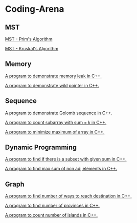# Coding-Arena

## MST
[MST - Prim's Algorithm](HE/spanning%20tree/prims.cpp)

[MST - Kruskal's Algorithm](HE/spanning%20tree/kruskal.cpp)

<!-- Memory section -->
## Memory
<!-- add link to memleak.cpp -->
[A program to demonstrate memory leak in C++.](memleak.cpp)
<br>
<!-- wild pointer -->
[A program to demonstrate wild pointer in C++.](wildpointers.cpp)
<br>

## Sequence
<!-- add link to golombseq.cpp -->
[A program to demonstrate Golomb sequence in C++.](golombseq.cpp)

<!-- Count subarray with sum = k -->
[A program to count subarray with sum = k in C++.](countsubarray.cpp)

<!-- minimize maximum of array -->
[A program to minimize maximum of array in C++.](leetcode/minmaxarray.cpp)

## Dynamic Programming
<!-- Target Sum Subset -->
[A program to find if there is a subset with given sum in C++.](gfg/targetsumsubset.cpp)

<!-- Max sum of non adj elements -->
[A program to find max sum of non adj elements in C++.](gfg/maxsumnonadjelements.cpp)

## Graph
<!-- number of ways to reach destination -->
[A program to find number of ways to reach destination in C++.](gfg/numwaysarrivedest.cpp)

<!-- number of provinces -->
[A program to find number of provinces in C++.](gfg/numprovinces.cpp)

<!-- number of islands -->
[A program to count number of islands in C++.](leetcode/numislands.cpp)